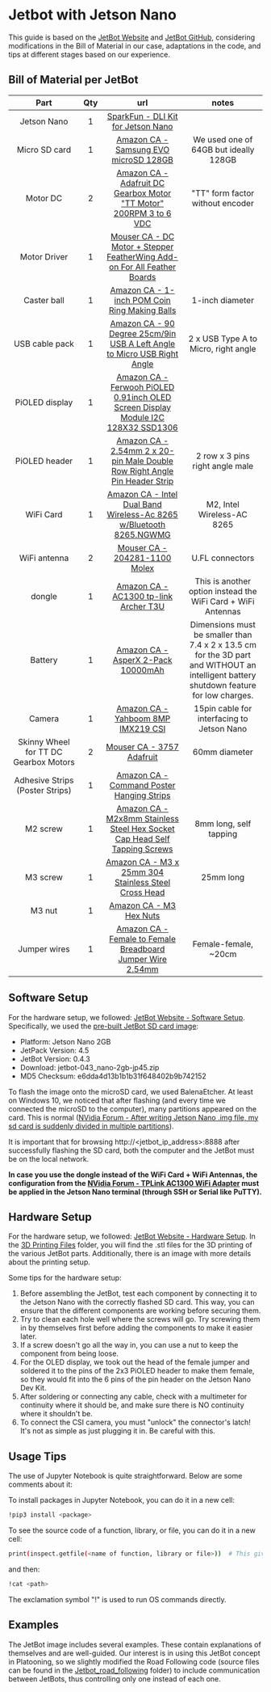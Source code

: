 # Jetbot with Jetson Nano 

This guide is based on the [JetBot Website](https://jetbot.org/master/index.html) and [JetBot GitHub](https://github.com/NVIDIA-AI-IOT/jetbot/tree/master), considering modifications in the Bill of Material in our case, adaptations in the code, and tips at different stages based on our experience.

## Bill of Material per JetBot

| Part          | Qty  | url       |notes       |
|:---------------:|:-----------:|:-----------:|:-----------:|
| Jetson Nano   | 1         |[SparkFun - DLI Kit for Jetson Nano](https://www.sparkfun.com/sparkfun-dli-kit-for-jetson-nano.html)| 
| Micro SD card | 1    | [Amazon CA - Samsung EVO microSD 128GB](https://www.amazon.ca/SAMSUNG-Adaptor-Expanded-MB-MC128SA-CA/dp/B0D37XXQ5N/ref=sr_1_1?crid=2HFA9STBRDGIP&dib=eyJ2IjoiMSJ9.LLh8RfDplRCPkZotSf0Ey2GDVyz8oOg-7gA5cHMW_nYAQmCFMaJOk3yMk-I2MFe4AeFCa3RX3QwzJycUu_Wfe1hsbwFp3WnHGb9S2tNoNyv-vGBJlu_1OjCXlAaxWmhd472ULYw-FwUcn4STt4YFsaVNFxj1qt1_p3KoX1GjD8paFbdYg8qDjDAyMwqLX5QyhuMp8R0LJZLVc_EMEcLnV5SCNHAm-s_t0D62Kf-F-G52VUpuClkzH3Otp9On3EZiCZhdpHevxPskgRvZ44mX5oJQIgmD6OazBXpGjYXi7HE2EsIIKz3gRwBJcQ2jWDzayjUef-2T6r--zyPWuXCz4lnwydJI2cTBEDtisOhB6ijKM-WiqZfQ8wSxnGJbCJ2saJ6OMLBXVDKzeWSyjZCN0cf-3GmrFZhb2k_imHLx5C67ztWFo8m9X7p-LdOx-V0i.2xqpQFdrwSOxAZiWik01RKXyeqnP9abedhoxnX4M2do&dib_tag=se&keywords=AMSUNG%2BEVO%2BPlus%2Bw%2FSD%2BAdaptor%2B128GB%2BMicro%2BSDXC%2C%2BUp-to%2B130MB%2Fs%2C&qid=1738256781&sprefix=amsung%2Bevo%2Bplus%2Bw%2Fsd%2Badaptor%2B128gb%2Bmicro%2Bsdxc%2C%2Bup-to%2B130mb%2Fs%2C%2Caps%2C72&sr=8-1&th=1)    | We used one of 64GB but ideally 128GB | 
| Motor DC       |     2     |      [Amazon CA - Adafruit DC Gearbox Motor "TT Motor" 200RPM 3 to 6 VDC](https://www.amazon.ca/Adafruit-DC-Gearbox-Motor-TT/dp/B07JXZ6TX8/ref=sr_1_1?crid=3CBP1EJPU7UCZ&dib=eyJ2IjoiMSJ9.M0-FiUjkaLkPdGM5xZK8owgIk5M-JL3ByuaTkiI4Ihtt88nVSL_F7GOOfSU70oaXeytOe99-PFafFP70CK4P7VSqkhxo3vzSnQtOUoVFfRwIIV3l3F1UHDrzVtVr7x0g4eZk-CeQtrnYyds5vi3vIBtwGxFFqf1OO9UHoOn-ADg8GiqchCByK4LnHc2WinUHQj-44Gwl8jX8aEvmDWvfWNGKet9z_NKhXNCBn0hWH6NcieKCYKn4m4w7o55-G4tpwYdYCePdUHsidbWgN8r28u-6YaYFxPh95AoHW93g_rf9WJTRRPdcS-Tc45bPsKNsK3bToA8eZ1Wi3CzPlLG6Phu1sJrUcniVwEYA3GMXpSC7cicoNDRhKj-qHaLJz89sHfkpdzQOJSQXGNEXA00QFxeO48RkMnL1MnFVE1J8C5NGLqjjBTjMSOkGjlUTZo7S.N9hULcezchvSc11jSLrhXpgVg2rZOsr-GK5_LKclVes&dib_tag=se&keywords=Adafruit+DC+Gearbox+Motor+-%22TT+Motor%22+-+200RPM+-+3+to+6VDC+%283777%29&qid=1738257334&sprefix=adafruit+dc+gearbox+motor+-+tt+motor+-+200rpm+-+3+to+6vdc+3777+%2Caps%2C140&sr=8-1)         |   "TT" form factor without encoder    |
| Motor Driver      |    1      |      [Mouser CA - DC Motor + Stepper FeatherWing Add-on For All Feather Boards](https://www.mouser.ca/ProductDetail/Adafruit/2927?qs=ivJcBTDythUMt4thpvI5VA%3D%3D)         |           |
|      Caster ball          |    1      |      [Amazon CA - 1-inch POM Coin Ring Making Balls](https://www.amazon.ca/uxcell-1-inch-Making-Plastic-Bearing/dp/B0B5XLGRY7/ref=sr_1_5?crid=1S7E6O9HU3ZR6&dib=eyJ2IjoiMSJ9.wOdn0wL0LtvFuEg0coxrLCB1BoEp0CrKAjhh6jzL2pbaowuboiZq2lJ2mAs4-qNuT_5XM5ZG0sStJS5w9jdnLGTqoch0ygUD_AmnQRJ5au-s4K6jvzRXUIGxI3HjYx7NBc3slkwe8IsOM89QQVCUnpK9jRiEeluGC8wj5XV0_QHYJWMuHpzVFpllZFsLxb70vCk4DePWtfJMsktzT8qHcaQO_C0aR09yMED3DKV2CcqPoQNhOtrrTBOSwo-GQWN6pvTmgUB_-KhCIRWFUjhrNxEey6zJRBrOSwfYonKYErleVWSACwH7WQ3Nh4uljpXU_g4XzvBwv2vThlNUMrn95gfkPJoSImRYfteuQBytuPUnTfLYXf2m6t88q3ROBx2VRyZcqF7F_tUggFNZ6tylvdGttvliWlGTwXTED-DiCb6beCs9KgRp0WuvSnEKwVzf.YBBuVsicXnzNgVKrMwBW4lSujJoXqQOfrMeKyrAbJoM&dib_tag=se&keywords=uxcell+1-inch+POM+Coin+Ring+Making+Balls%2C+Plastic+Bearing+Ball+5pcs&qid=1738258171&sprefix=uxcell+1-inch+pom+coin+ring+making+balls%2C+plastic+bearing+ball+5pcs%2Caps%2C81&sr=8-5)         |     1-inch diameter      |
|   USB cable pack       |     1     |        [Amazon CA - 90 Degree 25cm/9in USB A Left Angle to Micro USB Right Angle](https://www.amazon.ca/Degree-Micro-Charging-Transfer-Camera/dp/B0BXYDNS7C/ref=sr_1_4?crid=3LFI9HBQOZ57N&dib=eyJ2IjoiMSJ9.I6l1DpIlLWai7a3wk0KqOD-MO4joe_DOU7mzWDxzAdvtwr13hoIM_TZZCNWnhJ40RTKtlajGMmeNBe0WUg73Oq_UmHwDbtW2yqVVchsOBWhCtR3vfMIH8VGtJ-4PLK206JFIOa1W6I7ipD9mnrMVrGk20_b_XuCFR9ix_WFGEQKKouZiHfCBvTpAN3I1vTg6h_MHmwW0qKIuiRb6v60BGOtG2zzEKh1yne7rDamAOJrpwdffsJXdGM6W7L7Z86WtByuMpcWr729lNN89BP2gAsyz0P1QGa0z0ojqbevoOLIIgAij3KpX9gccj1rvXoxYvzeLYDPoDtQQkPX7S7svfi40du1s_pl4-LnZ3s24iLU.zY0oRlX_l92aJhiDarZuZ3UrICREInewXCYgBDL3FUE&dib_tag=se&keywords=USB%2BA%2Bto%2Bmicro%2BUSB%2Bangle&qid=1738262542&s=industrial&sprefix=usb%2Ba%2Bto%2Bmicro%2Busb%2Bangle%2Cindustrial%2C71&sr=1-4&th=1)       |  2 x USB Type A to Micro, right angle        |
|  PiOLED display     |    1     |     [Amazon CA - Ferwooh PiOLED 0.91inch OLED Screen Display Module I2C 128X32 SSD1306](https://www.amazon.ca/Ferwooh-0-91inch-Display-SSD1306-Raspberry/dp/B08DHX5P5V/ref=sr_1_1?crid=3LC1SHMKEAYM&dib=eyJ2IjoiMSJ9.q18Jf78Ot_ks513xvoVlVwT5qm-yE33-yJqmFt-3jV7-wwFfAzn4UjyCib0MbUp2pctyt3Pw_mjfCnlDNUoHGQhYZCvIxGfGVz2K3hq16eVuwjq-1FSgUyCZfIySorbJ231caMpPz8IrkWCtpZTtrtcOIPsGqFLT2I34hhWnWXLHEdWS9C6Y7r_CYbOo-Ix4tj7ql5wion8eMQ0JaYXKdcFSc-Pk3HiH44jCBep24cw.oHRm6-ETf8LYireGeigi7PFG4C9K7tJ6nF2jE6D_rTY&dib_tag=se&keywords=Adafruit+%5B3527+PiOLED+-+128x32+Monochrome+OLED+Add-on+for+Raspberry+Pi&qid=1738259251&sprefix=adafruit+3527+pioled+-+128x32+monochrome+oled+add-on+for+raspberry+pi%2Caps%2C127&sr=8-1)     |           |
|  PiOLED header       |    1     |     [Amazon CA - 2.54mm 2 x 20-pin Male Double Row Right Angle Pin Header Strip](https://www.amazon.ca/Uxcell-a15010500ux0918-2-54mm-20-pin-Double/dp/B00W8TSWXS/ref=sr_1_10?crid=37UFJHKCIOZNG&dib=eyJ2IjoiMSJ9.CUb77yMYpu9rT7kw6OfsISEiHaXnl5vTemL-0oW45DHsxvtOOLHw3kPa0znTgaVy7EuSX-DdHXZ33K4O7_dNRoUNlSS2RVavRnAgsmEe2n-5paBTnPOPR1xq4nhRGhK6Y8scNvVWapo3gTyZIjzkiY9y6YcEFPmFx3CWsUPW8m0X6jijf02z9rsHZJkG6B4o7RLs5t5MFnQToYf1c5-1b1ElBRvRH1R205aD2uw67CY_CUXQLC30QBVSbgSyulRPUNmF_eL62IYtXqQkhoq5THnWjBeC0dgIl8egS0Q1HNgUzhxAgyuGRhmPH7QY8RR6G3YB4F4MBAxEFA0WH72VEepmPbGZ1BJW-pbfzHN7HO9jgUFFAJyPV61QwDubb3MYa4LLKbfacjcRl9FRvWvpyz8cGY9z0djf-eMrY6hj8mORu4rcluhm9mlXA-U8TkFy.Gn5DHdevIEhVC-OdlAwSe2zbOvMS_LmAXnWS30dUxKI&dib_tag=se&keywords=10PCS%2B40Pin%2B2.54mm%2BDual%2BRow%2BRight%2BAngle%2BPCB%2BMale%2BPin%2BHeader%2BStrip%2BConnector&qid=1738259681&sprefix=10pcs%2B40pin%2B2%2B54mm%2Bdual%2Brow%2Bright%2Bangle%2Bpcb%2Bmale%2Bpin%2Bheader%2Bstrip%2Bconnector%2Caps%2C59&sr=8-10&th=1)     |   2 row x 3 pins right angle male |
|  WiFi Card      |   1    |      [Amazon CA - Intel Dual Band Wireless-Ac 8265 w/Bluetooth 8265.NGWMG](https://www.amazon.ca/Intel-Dual-Wireless-Ac-Bluetooth-8265-NGWMG/dp/B01MZA1AB2/ref=sr_1_1?crid=1D5NPTMCZTLBQ&dib=eyJ2IjoiMSJ9.dejyKBDaTybxwCzycP0jiv0319AHJB8AUA5NSpkrLQqfer8tYLJd7255RxC0dkurINvfvOInRQndwdPfHqIEpIFf80wBveF7Ol2KMjHxnwpmSuJge197Q_ScCjspu_GjxwRUNO13JsLnaZsfqFhg2bgYH5Vn7uNfpgQj9vNa8MRiMS_xegB92mqIjP_g0XpVpPJjqgrHoG0yBiuahpPvonfHB-UTKtVV2Kj15-BHJJGrXA9pHsnAm7yXIWCg2KVsbNkf0a_6qbCjbqNWLzqQPgCYwhZnWZdpdfZwAgMPFWLaIqsKXhDh6hvBy0lb6x2cXoV_BqK0bBSZCWhCEi817Smq5GJiEsLy5SP93XWorvI.5WTgv1iX1xdJ6uuUGJ4SfWaeCqhBIF1dP0Ht6qJQXdM&dib_tag=se&keywords=intel+Wireless-AC+8265&qid=1738270862&s=electronics&sprefix=intel+wireless-ac+8265%2Celectronics%2C73&sr=1-1)      |    M2, Intel Wireless-AC 8265   |
|    WiFi antenna       |   2     |     [Mouser CA - 204281-1100 Molex](https://www.mouser.ca/ProductDetail/Molex/204281-1100?qs=W0yvOO0ixfHAJETEkFF0dw%3D%3D&srsltid=AfmBOopnpJNrs-E4O6_XkcaSWTFwGooaVUHSWt8lAbeWeaBZhvIkWttM)     |  U.FL connectors      |
|       dongle     |   1    |      [Amazon CA - AC1300 tp-link Archer T3U](https://www.amazon.ca/TP-Link-Archer-T3U-Adapter-Wireless/dp/B07P6N2TZH/ref=sr_1_5?crid=1EPCAPNYY6U58&dib=eyJ2IjoiMSJ9.XJkoGPKUA6wBWy5Ykh8Ni0GHEFe12pTukHOKwcWEwQ6GXaJDoG30T7zgcee1Wsk8MeEGSwZQR2BznupFsXa5wx4HBJBJAPbwTa2o2w4Q3Zym8qPy3MLL8hX3uZ_6Pm46MWYjReY1-N5f_DrGolA2TrxHh_TcrcIdMv1bcdygccgkfe4nw0N8277bsAURhysGiYYVPX8HjkcwMtF2fT47tCBRjs1_jB9LMkVXYZqRkVWqWOX5QLGS8-DS57H6kpiRMfX3HVdUEhMJREZD4jMNZoQMSrwcrNoXl5F5pKqt2FA.cfsBBnpYRoSdRcE2PD6oPkAUfgL5ev-w4SzFrIHsRCc&dib_tag=se&keywords=AC1300%2Btp-link%2BArcher%2BT3U&qid=1743627066&sprefix=power%2Bbank%2Bcontinious%2Bcharg%2Caps%2C73&sr=8-5&th=1)      |  This is another option instead the WiFi Card + WiFi Antennas  |
|  Battery     |   1   |    [Amazon CA - AsperX 2-Pack 10000mAh](https://www.amazon.ca/gp/product/B09JBKDSP9/ref=ppx_yo_dt_b_asin_title_o01_s00?ie=UTF8&th=1)    |  Dimensions must be smaller than 7.4 x 2 x 13.5 cm for the 3D part and WITHOUT an intelligent battery shutdown feature for low charges.   |
|   Camera     |   1    |     [Amazon CA - Yahboom 8MP IMX219 CSI](https://www.amazon.ca/Yahboom-Compatible-Developer-3280%C3%972464-160%C2%B0Camera/dp/B0C584LT6F/ref=sr_1_1?crid=1H3RD7A1SKR7X&dib=eyJ2IjoiMSJ9.KYXy3qVHJN5E3bJLq_i4CMqV-i57eSDmRn-1uWY34UT3zcDytAFFLeEdJkwFfLOdRITmeSFMJx9bNFIWYaIdq7dF4eOtCHTLpNqowNE4Cil1uTN3JDQnwOKchAXx9stqrOLY6oCop8r2JttaHS4YVhRyXf0pF_2PEKR_vbOVeIp63o6TlxrezZ5QexjxfzQakFQbrW2UHjFdH5u5Xx7z9csTZlzPZomY3Ng38FMl0yA9S0yIXicHW8fdxZAeUUFjjw_Uf4nVBUs_PvPhwGKs3Nr3SVL_b2vU7sVWqhjEMpev_cn_wkpzAZLnWRP6XCGvlgFtx4VA9npwP0tvWcAyk25aXx46zKX0L7rHRRW_vZJXot50FULhFDFU8iT_FP1LK20l83hQ_-qOfQHcDlJdZA.6BbppiKhJJw3ZlCoUF7ZbES_olWEHwjF1b5lFn78jBM&dib_tag=se&keywords=Compatible%2Bwith%2BNVIDIA%2BJetson%2BNano%2BCamera%2BIMX219-160&qid=1738265249&sprefix=compatible%2Bwith%2Bnvidia%2Bjetson%2Bnano%2Bcamera%2Bimx219-160%2Caps%2C67&sr=8-1&th=1)    |    15pin cable for interfacing to Jetson Nano |
| Skinny Wheel for TT DC Gearbox Motors    |  2   |    [Mouser CA - 3757 Adafruit](https://www.mouser.ca/ProductDetail/Adafruit/3757?qs=sGAEpiMZZMtyU1cDF2RqUPO2w5%252BTM236nQewAbJfYxw%3D)      |    60mm diameter    |
|  Adhesive Strips (Poster Strips)    |   1   |     [Amazon CA - Command Poster Hanging Strips](https://www.amazon.ca/Command-Poster-Hanging-60-Pairs-17024-60ES/dp/B00BT0MW4W/ref=sr_1_6?crid=1SPC4309O6WSD&dib=eyJ2IjoiMSJ9.3SBOBIlRxmTSRgzFe1A__6VKIg0B1FCMWUIsAFUDntlWQVH2lMbY2vwVSV3cRfUHLrzQZSDir42H-Ofgfu7Y7svAh6O-paAAsWs6F9jguLcmflPaUZl7v0s6ulQGZTq03x8SpkX5JuTO-ukqcuSTBY4K2wFntpQ_JK1qYyrW4hW-wYdOU-qZ8HzM11OH5QtilcDJer1aPVxz02futIOEYysmDoW8RfPa4wF8AEYCh_yXc1tL9YTX1yzLoa16ZzMEyZIXBbtnjMYWe9FXNEEZ96pNtVupkOlzUBzRVYWNH8v9BVWV7-HCABBBZ7MCQxXM--Q6vxsTpoogo9LgCqKX9jd0rVMwYSrDFFIE3bQNeoYl4kymXR_S8p3e_wckWcvymOqLbSGTpxAXTgO90mIUe4EK33FOvt9DjTFrT22QAXDE-IHJKBBC8AZbXWrPSfS3.ct-hEZ95gi_-iKqf4SxioHkM2tV_cVW_l_bHzQBsQK4&dib_tag=se&keywords=Command+Poster+Strips%2C+Damage+Free+Hanging+Poster+Hangers%2C+No+Tools+Wall+Hanging+Strips+for+Posters%2C+60+White+Command+Adhesive+Strips&qid=1738263248&sprefix=command+poster+strips%2C+damage+free+hanging+poster+hangers%2C+no+tools+wall+hanging+strips+for+posters%2C+60+white+command+adhesive+strips%2Caps%2C84&sr=8-6)    |           |
|   M2 screw      |    1    |        [Amazon CA - M2x8mm Stainless Steel Hex Socket Cap Head Self Tapping Screws](https://www.amazon.ca/Hexagon-Socket-Tapping-Screws-Fasteners/dp/B00YBMRAH4/ref=sr_1_4?crid=3Q5BEZXLY4J6C&dib=eyJ2IjoiMSJ9.ea1xUJ3WNXOmjs-8YAws5TzWrM8F-vuQBjVENGUA2a-Vz7btFbgeCf8TgB515cXT2iY664dBiMX4vRT525opmIQGr-NNNZ9-bAxZMjCmAFisSlKuIdtgDce-PTyIZVpOtYAu0XxqaCnuZMFlRwaYZ2W7wIBQgSLakEalA9x32OH2HHI3ItbMXmRM2UsUSn3e-WAHtrK3c6BVIc5qKbLxdPVXvwfg7fPUsXuvqzvk4NT72xSTfsbODfSkOJZJ3uykH68gD71ZZ7WOSA3BZk7dTH3IIr2XYKA0rDVmtrCyhJciTvNZYWk4RdcTJ55txTxQt66S8BNqe4XJI-AwLbNvYwJW2TtJn_l8pG5YuUzkTK46vEY3FqAdxyoeuMRVB9TZXXUrRn_UxYg-jgWFwPc1TRw8O83QLz2IYjLFBlWzc0-PBk8qPId0C9gF7_SgRjtR.mvsPgUcChtguYfTR80w1EE_eBMfDPhw9Cm5C75VAANU&dib_tag=se&keywords=Hexagon%2BSocket%2BCap%2BHead%2BSelf%2BTapping%2BScrews%2BFasteners%2BM2x8mm%2B100%2BPcs&qid=1738263336&sprefix=hexagon%2Bsocket%2Bcap%2Bhead%2Bself%2Btapping%2Bscrews%2Bfasteners%2Bm2x8mm%2B100%2Bpcs%2Caps%2C103&sr=8-4&th=1)       |    8mm long, self tapping    |
|    M3 screw      |   1     |    [Amazon CA - M3 x 25mm 304 Stainless Steel Cross Head ](https://www.amazon.ca/uxcellM3-Stainless-Steel-Phillips-Screws/dp/B012TE0S6U/ref=sr_1_5?crid=17G35FGVIP429&dib=eyJ2IjoiMSJ9.EQRfcr36RQCgySHlViN7-fUjNO45zb2QsWQTyovoxCqmgpgxbAMSXZWLK1NNninqNUWxM4fy1ECjnP5hFDI_UIDouTwuv5rtqcWYPCzOV-yy6ldEiGb9wqfuyKPfcDaBWB5DjD9T4VYtUi9mO0Yrf3tnxekUf48YaizmfRL8-brXd-PtH4mWea4BGHUHQAn6Tn9Ul3k-_ZsjExk5BlBx9ZTatQ0EQfXj1PJdDdJEZ7KMn8AvMoHL5yt0PloHMZ7DZi8DCNMo1G5yRsxmPqUacjzGZQFrX1nwalMZDz4V0_Pk39M0dCTiLpxlitq0RBOsPGwj5EVMh8lMoDljCuYoSf5y-IbNSayiYZfxx5b3Wt8wn4Fj1rRqO5reK80jaufHve8m0esnc_O094EitM1g35VCD2idLAMhogg-wpzLE45P6DDgIlW4BGjFguIRsJZD.AVt_6OSFzm9u2A_-VDhO9lnYmt81g58fLNSMBVhZeJc&dib_tag=se&keywords=uxcell+M3+x+25mm+304+Stainless+Steel+Cross+head+Phillips+Pan+Head+Screws+Bolt+60pcs&qid=1738263398&sprefix=uxcell+m3+x+25mm+304+stainless+steel+cross+head+phillips+pan+head+screws+bolt+60pcs%2Caps%2C68&sr=8-5)          | 25mm long   |
|     M3 nut     |   1    |   [Amazon CA - M3 Hex Nuts](https://www.amazon.ca/binifiMux-M1-6-Stainless-Steel-200pcs/dp/B08N68W9SP/ref=sr_1_5?crid=3SE8I2UH1THEN&dib=eyJ2IjoiMSJ9.IstEAi8WHE2btXH3XCWhRfrPiRPdpQEgCoP8RonQg_FzoSJVulxBkhFgLZz28pcqopXdy2m0zVVgUTUUsYPtXlxRRgLazsTEqto56TkPVJLZxQbvlYhyRLMwqaYkgs666TC-p4NZkoIP3q4vsiKSTdrx4LfGEnTqWiJ461zrrM8aw6SJmf1rTp023aBkNSvopY3VyNhNN8BFsjgDV1G2uX6z8rs2UY6tp_UAj3sRIjvCki_BX-sw4NpJxkl0MbDvmmBT2EqzwdExrkwyFiVI5e4fVcRwFO-eIFRKOVms65US9Njj0FrhsH9Ax2hmGeCUBlZO5HZmX045IUSm6t8BWT57uYIsCOXKXGm0yMzc9B-Iek_cA97fW4iqo7sb3RNMlpsHkScNl64XRLAwDVxx3hq7b5bVlM4NV2oTrbnPniFbAlsEH89fyS928kYvqj7e.vR-vssWOJBhMUr8nAgQx42LeFyH5iDivjtwlQ8unQcg&dib_tag=se&keywords=binifiMux%2B150%2Bpcs%2BM3%2BHex%2BNuts%2C%2B3mm&qid=1738263510&sprefix=binifimux%2B150%2Bpcs%2Bm3%2Bhex%2Bnuts%2C%2B3mm%2Caps%2C66&sr=8-5&th=1)     |           |
|       Jumper wires    |   1    |      [Amazon CA - Female to Female Breadboard Jumper Wire 2.54mm](https://www.amazon.ca/uxcell%C2%AE-Female-Jumper-2-54mm-Breadboard/dp/B07G39X4V2/ref=sr_1_43?crid=3PKQ1OSNUOBSE&dib=eyJ2IjoiMSJ9.5THepW3B5iU2lEMgOGjRpITHdFrb1PTraXrHGG6CiSWLtSnN98AdWH3MU7I4Le6c8LXBQ8T0TIWJhJICALke304Yf-7xdbmvqVVh_xazSSqz_j52T0Dyn3KyKkhpKmEfgXD_7p_bobtv-G2um6at8WEmEfZgV-ogd6PJnY2MBhDdsaUjR49Zoj1ayGo9_Z6DIsx2Njs6FVWU0DXMxxgYiFdjoqxwJDFwaVZdPaAmwyzV6x5W4fESC18essotWnzxC0vOwe5uuzpqzL-giEGuZ0KDjWB6whiP4t1yUYbY-qKoNJfj-g1rJRpCC_dY-okGwVeX2YsGOoyeLT0Xkj-hlNIVOH8pesuC64BmfBXHt4JGgJBreBEYjSbQpGN2LbC5I7jgm2UtZJVhISOrr6PYfwBxUU_MforPHkXp_DtchC0ZbkPa-t_1wUO7aQ90JI_A.CbCltsOtnJXHKU_267bMRh8cYxgonG7XL85Hjem8pDo&dib_tag=se&keywords=Female%2Bto%2BFemale%2BJumper%2BWires%2B(4%2BInch)&qid=1738263668&sprefix=female%2Bto%2Bfemale%2Bjumper%2Bwires%2B4%2Binch%2B%2Caps%2C63&sr=8-43&th=1)        |  Female-female, ~20cm  |

## Software Setup

For the hardware setup, we followed: [JetBot Website - Software Setup](https://jetbot.org/master/software_setup/sd_card.html). Specifically, we used the [pre-built JetBot SD card image](https://nvidia.box.com/shared/static/4su20xg3w0mtvna99jr21m8ix80jhe5y.zip):

- Platform: Jetson Nano 2GB
- JetPack Version: 4.5
- JetBot Version: 0.4.3
- Download: jetbot-043_nano-2gb-jp45.zip
- MD5 Checksum: e6dda4d13b1b1b31f648402b9b742152

To flash the image onto the microSD card, we used BalenaEtcher. At least on Windows 10, we noticed that after flashing (and every time we connected the microSD to the computer), many partitions appeared on the card. This is normal ([NVidia Forum - After writing Jetson Nano .img file, my sd card is suddenly divided in multiple partitions](https://forums.developer.nvidia.com/t/after-writing-jetson-nano-img-file-my-sd-card-is-suddenly-divided-in-multiple-partitions/78197)).

It is important that for browsing http://<jetbot_ip_address>:8888 after successfully flashing the SD card, both the computer and the JetBot must be on the local network.

**In case you use the dongle instead of the WiFi Card + WiFi Antennas, the configuration from the [NVidia Forum - TPLink AC1300 WiFi Adapter](https://www.amazon.ca/TP-Link-Archer-T3U-Adapter-Wireless/dp/B07P6N2TZH/ref=sr_1_5?crid=1EPCAPNYY6U58&dib=eyJ2IjoiMSJ9.XJkoGPKUA6wBWy5Ykh8Ni0GHEFe12pTukHOKwcWEwQ6GXaJDoG30T7zgcee1Wsk8MeEGSwZQR2BznupFsXa5wx4HBJBJAPbwTa2o2w4Q3Zym8qPy3MLL8hX3uZ_6Pm46MWYjReY1-N5f_DrGolA2TrxHh_TcrcIdMv1bcdygccgkfe4nw0N8277bsAURhysGiYYVPX8HjkcwMtF2fT47tCBRjs1_jB9LMkVXYZqRkVWqWOX5QLGS8-DS57H6kpiRMfX3HVdUEhMJREZD4jMNZoQMSrwcrNoXl5F5pKqt2FA.cfsBBnpYRoSdRcE2PD6oPkAUfgL5ev-w4SzFrIHsRCc&dib_tag=se&keywords=AC1300%2Btp-link%2BArcher%2BT3U&qid=1743627066&sprefix=power%2Bbank%2Bcontinious%2Bcharg%2Caps%2C73&sr=8-5&th=1) must be applied in the Jetson Nano terminal (through SSH or Serial like PuTTY).**

## Hardware Setup

For the hardware setup, we followed: [JetBot Website - Hardware Setup](https://jetbot.org/master/hardware_setup.html). In the [3D Printing Files](https://github.com/FranciscaDB/Jetbot_ROS/tree/main/JetBot%20with%20Jetson%20Nano/3D%20Printing%20Files) folder, you will find the .stl files for the 3D printing of the various JetBot parts. Additionally, there is an image with more details about the printing setup.

Some tips for the hardware setup:

1. Before assembling the JetBot, test each component by connecting it to the Jetson Nano with the correctly flashed SD card. This way, you can ensure that the different components are working before securing them.
2. Try to clean each hole well where the screws will go. Try screwing them in by themselves first before adding the components to make it easier later.
3. If a screw doesn't go all the way in, you can use a nut to keep the component from being loose.
4. For the OLED display, we took out the head of the female jumper and soldered it to the pins of the 2x3 PiOLED header to make them female, so they would fit into the 6 pins of the pin header on the Jetson Nano Dev Kit.
5. After soldering or connecting any cable, check with a multimeter for continuity where it should be, and make sure there is NO continuity where it shouldn't be.
6. To connect the CSI camera, you must "unlock" the connector's latch! It's not as simple as just plugging it in. Be careful with this.

## Usage Tips

The use of Jupyter Notebook is quite straightforward. Below are some comments about it:

To install packages in Jupyter Notebook, you can do it in a new cell:
```bash
!pip3 install <package>
```

To see the source code of a function, library, or file, you can do it in a new cell:

```bash
print(inspect.getfile(<name of function, library or file>))  # This gives you the path
```

and then:
```bash
!cat <path>
```

The exclamation symbol "!" is used to run OS commands directly.

## Examples

The JetBot image includes several examples. These contain explanations of themselves and are well-guided. Our interest is in using this JetBot concept in Platooning, so we slightly modified the Road Following code (source files can be found in the [Jetbot_road_following](https://github.com/FranciscaDB/Jetbot_ROS/tree/main/JetBot%20with%20Jetson%20Nano/Jetbot_road_following) folder) to include communication between JetBots, thus controlling only one instead of each one.
